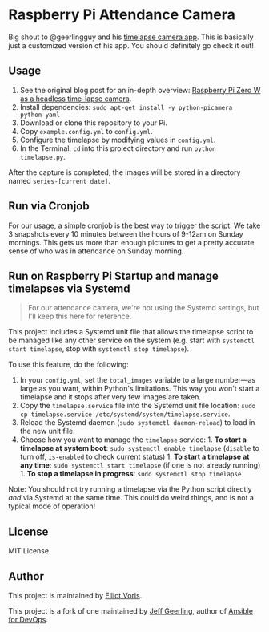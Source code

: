 # Raspberry Pi Attendance Camera

Big shout to @geerlingguy and his [timelapse camera app](https://github.com/geerlingguy/pi-timelapse). This is basically just a customized version of his app. You should definitely go check it out!

## Usage

  1. See the original blog post for an in-depth overview: [Raspberry Pi Zero W as a headless time-lapse camera](https://www.jeffgeerling.com/blog/2017/raspberry-pi-zero-w-headless-time-lapse-camera).
  2. Install dependencies: `sudo apt-get install -y python-picamera python-yaml`
  3. Download or clone this repository to your Pi.
  4. Copy `example.config.yml` to `config.yml`.
  5. Configure the timelapse by modifying values in `config.yml`.
  6. In the Terminal, `cd` into this project directory and run `python timelapse.py`.

After the capture is completed, the images will be stored in a directory named `series-[current date]`.

## Run via Cronjob

For our usage, a simple cronjob is the best way to trigger the script. We take 3 snapshots every 10 minutes between the hours of 9-12am on Sunday mornings. This gets us more than enough pictures to get a pretty accurate sense of who was in attendance on Sunday morning.

## Run on Raspberry Pi Startup and manage timelapses via Systemd

>For our attendance camera, we're not using the Systemd settings, but I'll keep this here for reference.

This project includes a Systemd unit file that allows the timelapse script to be managed like any other service on the system (e.g. start with `systemctl start timelapse`, stop with `systemctl stop timelapse`).

To use this feature, do the following:

  1. In your `config.yml`, set the `total_images` variable to a large number—as large as you want, within Python's limitations. This way you won't start a timelapse and it stops after very few images are taken.
  1. Copy the `timelapse.service` file into the Systemd unit file location: `sudo cp timelapse.service /etc/systemd/system/timelapse.service`.
  1. Reload the Systemd daemon (`sudo systemctl daemon-reload`) to load in the new unit file.
  1. Choose how you want to manage the `timelapse` service:
    1. **To start a timelapse at system boot**: `sudo systemctl enable timelapse` (`disable` to turn off, `is-enabled` to check current status)
    1. **To start a timelapse at any time**: `sudo systemctl start timelapse` (if one is not already running)
    1. **To stop a timelapse in progress**: `sudo systemctl stop timelapse`

Note: You should not try running a timelapse via the Python script directly _and_ via Systemd at the same time. This could do weird things, and is not a typical mode of operation!

## License

MIT License.

## Author
This project is maintained by [Elliot Voris](https://www.elliotfriend.com).

This project is a fork of one maintained by [Jeff Geerling](https://www.jeffgeerling.com/), author of [Ansible for DevOps](https://www.ansiblefordevops.com/).
